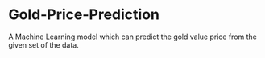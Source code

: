 # Gold-Price-Prediction
A Machine Learning model which can predict the gold value price from the given set of the data.
